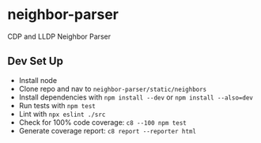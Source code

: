 # neighbor-parser
CDP and LLDP Neighbor Parser




## Dev Set Up
 - Install node
 - Clone repo and nav to `neighbor-parser/static/neighbors`
 - Install dependencies with `npm install --dev` or `npm install --also=dev`
 - Run tests with `npm test`
 - Lint with `npx eslint ./src`
 - Check for 100% code coverage: `c8 --100 npm test`
 - Generate coverage report: `c8 report --reporter html`
